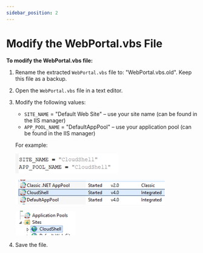 ```yaml
---
sidebar_position: 2
---
```


# Modify the WebPortal.vbs File

**To modify the WebPortal.vbs file:**

1. Rename the extracted `WebPortal.vbs` file to: "WebPortal.vbs.old". Keep this file as a backup.
2. Open the `WebPortal.vbs` file in a text editor.
3. Modify the following values:
    
    - `SITE_NAME` = "Default Web Site" – use your site name (can be found in the IIS manager)
    - `APP_POOL_NAME` = "DefaultAppPool" – use your application pool (can be found in the IIS manager)
    
    For example:
    
    ![](/Images/HA1/Modify-the-CloudShellPortal_271x52.png)
    
    ![](/Images/HA1/Modify-the-CloudShellPortal_1.png)
    
    ![](/Images/HA1/Modify-the-CloudShellPortal_2_159x64.png)
    
4. Save the file.
